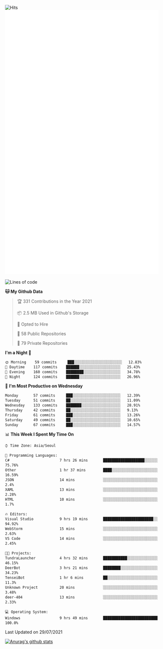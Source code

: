 ![Hits](https://hits.seeyoufarm.com/api/count/incr/badge.svg?url=https%3A%2F%2Fgithub.com%2Fkokose1234&count_bg=%2379C83D&title_bg=%23555555&icon=apple.svg&icon_color=%23E7E7E7&title=hits&edge_flat=false)
<br/>
![Metrics](https://github.com/kokose1234/kokose1234/blob/main/github-metrics.svg)

<!--START_SECTION:waka-->
![Lines of code](https://img.shields.io/badge/From%20Hello%20World%20I%27ve%20Written-12.6%20million%20lines%20of%20code-blue)

**🐱 My Github Data** 

> 🏆 331 Contributions in the Year 2021
 > 
> 📦 2.5 MB Used in Github's Storage 
 > 
> 💼 Opted to Hire
 > 
> 📜 58 Public Repositories 
 > 
> 🔑 79 Private Repositories  
 > 
**I'm a Night 🦉** 

```text
🌞 Morning    59 commits     ███░░░░░░░░░░░░░░░░░░░░░░   12.83% 
🌆 Daytime    117 commits    ██████░░░░░░░░░░░░░░░░░░░   25.43% 
🌃 Evening    160 commits    ████████░░░░░░░░░░░░░░░░░   34.78% 
🌙 Night      124 commits    ██████░░░░░░░░░░░░░░░░░░░   26.96%

```
📅 **I'm Most Productive on Wednesday** 

```text
Monday       57 commits     ███░░░░░░░░░░░░░░░░░░░░░░   12.39% 
Tuesday      51 commits     ██░░░░░░░░░░░░░░░░░░░░░░░   11.09% 
Wednesday    133 commits    ███████░░░░░░░░░░░░░░░░░░   28.91% 
Thursday     42 commits     ██░░░░░░░░░░░░░░░░░░░░░░░   9.13% 
Friday       61 commits     ███░░░░░░░░░░░░░░░░░░░░░░   13.26% 
Saturday     49 commits     ██░░░░░░░░░░░░░░░░░░░░░░░   10.65% 
Sunday       67 commits     ███░░░░░░░░░░░░░░░░░░░░░░   14.57%

```


📊 **This Week I Spent My Time On** 

```text
⌚︎ Time Zone: Asia/Seoul

💬 Programming Languages: 
C#                       7 hrs 26 mins       ███████████████████░░░░░░   75.76% 
Other                    1 hr 37 mins        ████░░░░░░░░░░░░░░░░░░░░░   16.59% 
JSON                     14 mins             ░░░░░░░░░░░░░░░░░░░░░░░░░   2.4% 
XAML                     13 mins             ░░░░░░░░░░░░░░░░░░░░░░░░░   2.28% 
HTML                     10 mins             ░░░░░░░░░░░░░░░░░░░░░░░░░   1.7%

🔥 Editors: 
Visual Studio            9 hrs 19 mins       ███████████████████████░░   94.92% 
WebStorm                 15 mins             ░░░░░░░░░░░░░░░░░░░░░░░░░   2.63% 
VS Code                  14 mins             ░░░░░░░░░░░░░░░░░░░░░░░░░   2.45%

🐱‍💻 Projects: 
TundraLauncher           4 hrs 32 mins       ███████████░░░░░░░░░░░░░░   46.15% 
DeerBot                  3 hrs 21 mins       ████████░░░░░░░░░░░░░░░░░   34.23% 
TenseiBot                1 hr 6 mins         ██░░░░░░░░░░░░░░░░░░░░░░░   11.3% 
Unknown Project          20 mins             ░░░░░░░░░░░░░░░░░░░░░░░░░   3.48% 
deer-404                 13 mins             ░░░░░░░░░░░░░░░░░░░░░░░░░   2.33%

💻 Operating System: 
Windows                  9 hrs 49 mins       █████████████████████████   100.0%

```


 Last Updated on 29/07/2021
<!--END_SECTION:waka-->

[![Anurag's github stats](https://github-readme-stats.vercel.app/api?username=kokose1234&theme=dracula)](https://github.com/anuraghazra/github-readme-stats)



	
